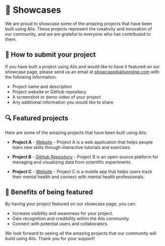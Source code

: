 # 🎉 Showcases

We are proud to showcase some of the amazing projects that have been built using Alis. These projects represent the creativity and innovation of our community, and we are grateful to everyone who has contributed to them.

## 🚀 How to submit your project

If you have built a project using Alis and would like to have it featured on our showcase page, please send us an email at [showcase@alisengine.com](mailto:showcase@alisengine.com) with the following information:

- Project name and description
- Project website or GitHub repository
- A screenshot or demo video of your project
- Any additional information you would like to share

## 🔍 Featured projects

Here are some of the amazing projects that have been built using Alis:

- **Project A** - [Website](https://www.project-a.com) - Project A is a web application that helps people learn new skills through interactive tutorials and exercises.

- **Project B** - [GitHub Repository](https://github.com/project-b) - Project B is an open-source platform for managing and visualizing data from scientific experiments.

- **Project C** - [Website](https://www.project-c.com) - Project C is a mobile app that helps users track their mental health and connect with mental health professionals.

## 🎁 Benefits of being featured

By having your project featured on our showcase page, you can:

- Increase visibility and awareness for your project.
- Gain recognition and credibility within the Alis community.
- Connect with potential users and collaborators.

We look forward to seeing all the amazing projects that our community will build using Alis. Thank you for your support!
